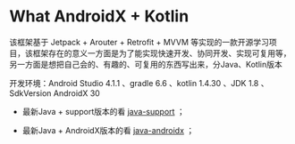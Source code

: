 # What  AndroidX + Kotlin

该框架基于 Jetpack + Arouter + Retrofit + MVVM 等实现的一款开源学习项目，该框架存在的意义一方面是为了能实现快速开发、协同开发、实现可复用等，另一方面是想把自己会的、有趣的、可复用的东西写出来，分Java、Kotlin版本


开发环境：Android Studio 4.1.1 、gradle 6.6 、kotlin 1.4.30 、JDK 1.8 、SdkVersion AndroidX 30

- 最新Java + support版本的看 [java-support](https://github.com/y1xian/What/tree/java-support) ；

- 最新Java + AndroidX版本的看 [java-androidx](https://github.com/y1xian/What/tree/java-androidx) ；
